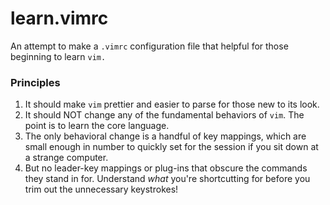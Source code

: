 # learn.vimrc

An attempt to make a `.vimrc` configuration file that helpful for those beginning to learn `vim.`


### Principles

1. It should make `vim` prettier and easier to parse for those new to its look.
2. It should NOT change any of the fundamental behaviors of `vim`. The point is to learn the core language.
3. The only behavioral change is a handful of key mappings, which are small enough in number to quickly set for the session if you sit down at a strange computer.
4. But no leader-key mappings or plug-ins that obscure the commands they stand in for. Understand _what_ you're shortcutting for before you trim out the unnecessary keystrokes!
